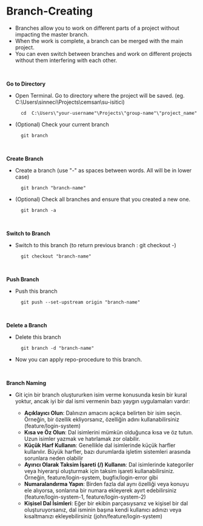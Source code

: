 # Branch-Creating

- Branches allow you to work on different parts of a project without impacting the master branch.
- When the work is complete, a branch can be merged with the main project. <br>
- You can even switch between branches and work on different projects without them interfering with each other. <br>

 <br>

**Go to Directory**<br>
- Open Terminal. Go to directory where the project will be saved. (eg. C:\Users\sinneci\Projects\cemsan\su-isitici) <br>
	
		cd  C:\Users\"your-username"\Projects\"group-name"\"project_name"

- (Optional) Check your current branch <br>
	
		git branch 
 <br>

**Create Branch**<br>
- Create a branch (use "-" as spaces between words. All will be in lower case) <br>
	
		git branch "branch-name"

- (Optional) Check all branches and ensure that you created a new one.<br>

		git branch -a

 <br>

**Switch to Branch**<br>
- Switch to this branch (to return previous branch : git checkout -) <br>

		git checkout "branch-name"

 <br>

**Push Branch**<br>
- Push this branch <br>

		git push --set-upstream origin "branch-name" 

 <br>

**Delete a Branch**<br>	
- Delete this branch <br>

		git branch -d "branch-name"

- Now you can apply repo-procedure to this branch.

 <br>

**Branch Naming**<br>	
- Git için bir branch oluştururken isim verme konusunda kesin bir kural yoktur, ancak iyi bir dal ismi vermenin bazı yaygın uygulamaları vardır:

	- **Açıklayıcı Olun**: Dalınızın amacını açıkça belirten bir isim seçin. Örneğin, bir özellik ekliyorsanız, özelliğin adını kullanabilirsiniz (feature/login-system)<br>
	- **Kısa ve Öz Olun**: Dal isimlerini mümkün olduğunca kısa ve öz tutun. Uzun isimler yazmak ve hatırlamak zor olabilir.
	- **Küçük Harf Kullanın**: Genellikle dal isimlerinde küçük harfler kullanılır. Büyük harfler, bazı durumlarda işletim sistemleri arasında sorunlara neden olabilir<br>
	- **Ayırıcı Olarak Taksim İşareti (/) Kullanın**: Dal isimlerinde kategoriler veya hiyerarşi oluşturmak için taksim işareti kullanabilirsiniz. Örneğin, feature/login-system, bugfix/login-error gibi<br>
	- **Numaralandırma Yapın**: Birden fazla dal aynı özelliği veya konuyu ele alıyorsa, sonlarına bir numara ekleyerek ayırt edebilirsiniz (feature/login-system-1, feature/login-system-2)<br>
	- **Kişisel Dal İsimleri**: Eğer bir ekibin parçasıysanız ve kişisel bir dal oluşturuyorsanız, dal isminin başına kendi kullanıcı adınızı veya kısaltmanızı ekleyebilirsiniz (john/feature/login-system)<br>